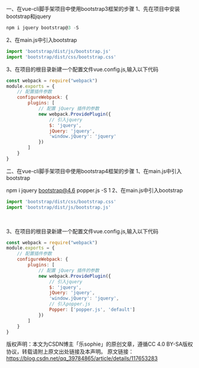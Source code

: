 一、在vue-cli脚手架项目中使用bootstrap3框架的步骤
1、先在项目中安装bootstrap和jquery

```js
npm i jquery bootstrap@3 -S
```


2、在main.js中引入bootstrap

```js
import 'bootstrap/dist/js/bootstrap.js'
import 'bootstrap/dist/css/bootstrap.css'
```


3、在项目的根目录新建一个配置文件vue.config.js,输入以下代码

```js
const webpack = require("webpack")
module.exports = {
	// 配置插件参数
	configureWebpack: {
		plugins: [
			// 配置 jQuery 插件的参数
			new webpack.ProvidePlugin({
				// 引入jquery
				$: 'jquery',
				jQuery: 'jquery',
				'window.jQuery': 'jquery'
			})
		]
	}
}

```



二、在vue-cli脚手架项目中使用bootstrap4框架的步骤
1、在main.js中引入bootstrap

npm i jquery bootstrap@4.6 popper.js -S
1
2、在main.js中引入bootstrap

```js
import 'bootstrap/dist/css/bootstrap.css'
import 'bootstrap/dist/js/bootstrap.js'  
```

​     

3、在项目的根目录新建一个配置文件vue.config.js,输入以下代码

```js
const webpack = require("webpack")
module.exports = {
	// 配置插件参数
	configureWebpack: {
		plugins: [
			// 配置 jQuery 插件的参数
			new webpack.ProvidePlugin({
                // 引入jquery
				$: 'jquery',
				jQuery: 'jquery',
				'window.jQuery': 'jquery',
                // 引入popper.js
				Popper: ['popper.js', 'default']
			})
		]
	}
}
```





版权声明：本文为CSDN博主「乐sophie」的原创文章，遵循CC 4.0 BY-SA版权协议，转载请附上原文出处链接及本声明。
原文链接：https://blog.csdn.net/qq_39784865/article/details/117653283